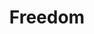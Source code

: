 ---
pid: pt373
title: Freedom
location_transcription: South Philly
coordinates: "[-75.163706849549, 39.916912091564]"
zipcode: '19146'
gen_neighborhood: South Philadelphia
neighborhood: Graduate Hospital,Naval Square,Southwest Center City
outside_phl: 
age: '48'
age_range: 40-49
instagram: 
image_file_name: pt_373.jpg
proposal_transcription: Stop the Violence
topic: Violence
topic_summary: '0'
type: Other No Form
keywords_other: 
credit: Tonya Amaker
image_labels: 
twitter: 
facebook: 
permalink: "/monuments/pt373/"
layout: item-page
---